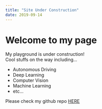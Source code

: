 ```yaml
---
title: "Site Under Construction"
date: 2019-09-14
---
```


# Welcome to my page

My playground is under construction! <br/>
Cool stuffs on the way including...
* Autonomous Driving
* Deep Learning
* Computer Vision
* Machine Learning
* etc...

Please check my github repo [HERE](https://github.com/swdev1202/)